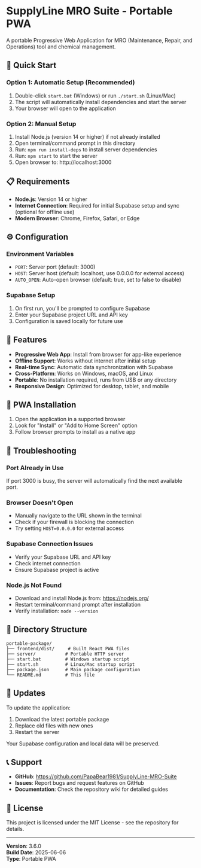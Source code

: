 # SupplyLine MRO Suite - Portable PWA

A portable Progressive Web Application for MRO (Maintenance, Repair, and Operations) tool and chemical management.

## 🚀 Quick Start

### Option 1: Automatic Setup (Recommended)
1. Double-click `start.bat` (Windows) or run `./start.sh` (Linux/Mac)
2. The script will automatically install dependencies and start the server
3. Your browser will open to the application

### Option 2: Manual Setup
1. Install Node.js (version 14 or higher) if not already installed
2. Open terminal/command prompt in this directory
3. Run: `npm run install-deps` to install server dependencies
4. Run: `npm start` to start the server
5. Open browser to: http://localhost:3000

## 📋 Requirements

- **Node.js**: Version 14 or higher
- **Internet Connection**: Required for initial Supabase setup and sync (optional for offline use)
- **Modern Browser**: Chrome, Firefox, Safari, or Edge

## ⚙️ Configuration

### Environment Variables
- `PORT`: Server port (default: 3000)
- `HOST`: Server host (default: localhost, use 0.0.0.0 for external access)
- `AUTO_OPEN`: Auto-open browser (default: true, set to false to disable)

### Supabase Setup
1. On first run, you'll be prompted to configure Supabase
2. Enter your Supabase project URL and API key
3. Configuration is saved locally for future use

## 🌟 Features

- **Progressive Web App**: Install from browser for app-like experience
- **Offline Support**: Works without internet after initial setup
- **Real-time Sync**: Automatic data synchronization with Supabase
- **Cross-Platform**: Works on Windows, macOS, and Linux
- **Portable**: No installation required, runs from USB or any directory
- **Responsive Design**: Optimized for desktop, tablet, and mobile

## 📱 PWA Installation

1. Open the application in a supported browser
2. Look for "Install" or "Add to Home Screen" option
3. Follow browser prompts to install as a native app

## 🔧 Troubleshooting

### Port Already in Use
If port 3000 is busy, the server will automatically find the next available port.

### Browser Doesn't Open
- Manually navigate to the URL shown in the terminal
- Check if your firewall is blocking the connection
- Try setting `HOST=0.0.0.0` for external access

### Supabase Connection Issues
- Verify your Supabase URL and API key
- Check internet connection
- Ensure Supabase project is active

### Node.js Not Found
- Download and install Node.js from: https://nodejs.org/
- Restart terminal/command prompt after installation
- Verify installation: `node --version`

## 📁 Directory Structure

```
portable-package/
├── frontend/dist/     # Built React PWA files
├── server/           # Portable HTTP server
├── start.bat         # Windows startup script
├── start.sh          # Linux/Mac startup script
├── package.json      # Main package configuration
└── README.md         # This file
```

## 🔄 Updates

To update the application:
1. Download the latest portable package
2. Replace old files with new ones
3. Restart the server

Your Supabase configuration and local data will be preserved.

## 📞 Support

- **GitHub**: https://github.com/PapaBear1981/SupplyLine-MRO-Suite
- **Issues**: Report bugs and request features on GitHub
- **Documentation**: Check the repository wiki for detailed guides

## 📄 License

This project is licensed under the MIT License - see the repository for details.

---

**Version**: 3.6.0  
**Build Date**: 2025-06-06  
**Type**: Portable PWA
